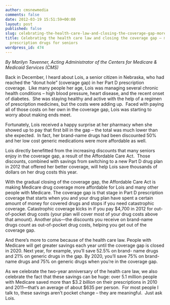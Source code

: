 ```yaml
---
author: cmsnewmedia
comments: false
date: 2012-03-19 15:51:59+00:00
layout: post
published: false
slug: celebrating-the-health-care-law-and-closing-the-coverage-gap-more-affordable-prescription-drugs-for-seniors
title: Celebrating the health care law and closing the coverage gap – more affordable
  prescription drugs for seniors
wordpress_id: 474
---
```


_By Marilyn Tavenner, Acting Administrator of the Centers for Medicare & Medicaid Services (CMS)_

Back in December, I heard about Lois, a senior citizen in Nebraska, who had reached the “donut hole” (coverage gap) in her Part D prescription coverage.  Like many people her age, Lois was managing several chronic health conditions – high blood pressure, heart disease, and the recent onset of diabetes.  She was staying healthy and active with the help of a regimen of prescription medicines, but the costs were adding up.  Faced with paying all of those costs on her own in the coverage gap, Lois was starting to worry about making ends meet.

Fortunately, Lois received a happy surprise at her pharmacy when she showed up to pay that first bill in the gap – the total was much lower than she expected.  In fact, her brand-name drugs had been discounted 50% and her low cost generic medications were more affordable as well.

Lois directly benefitted from the increasing discounts that many seniors enjoy in the coverage gap, a result of the Affordable Care Act.  Those discounts, combined with savings from switching to a new Part D drug plan in 2012 that offered her better coverage, will help Lois save thousands of dollars on her drug costs this year.

With the gradual closing of the coverage gap, the Affordable Care Act is making Medicare drug coverage more affordable for Lois and many other people with Medicare. The coverage gap is that stage in Part D prescription coverage that starts when you and your drug plan have spent a certain amount of money for covered drugs and stops if you need catastrophic coverage. Catastrophic coverage kicks in if you pay $4,700 in 2012 for out-of-pocket drug costs (your plan will cover most of your drug costs above that amount). Another plus—the discounts you receive on brand-name drugs count as out-of-pocket drug costs, helping you get out of the coverage gap.

And there’s more to come because of the health care law. People with Medicare will get greater savings each year until the coverage gap is closed in 2020. Next year, for example, you’ll save 52.5% on brand- name drugs and 21% on generic drugs in the gap. By 2020, you’ll save 75% on brand- name drugs and 75% on generic drugs when you’re in the coverage gap.

As we celebrate the two-year anniversary of the health care law, we also celebrate the fact that these savings can be huge: over 5.1 million people with Medicare saved more than $3.2 _billion_ on their prescriptions in 2010 and 2011—that’s an average of about $635 per person.  For most people I talk to, these savings aren’t pocket change – they are meaningful.  Just ask Lois.
